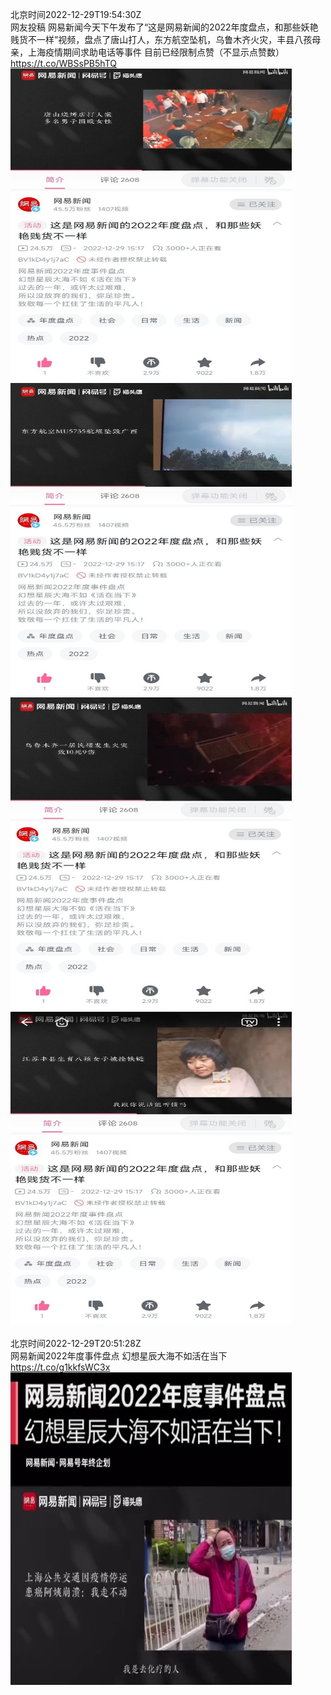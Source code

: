北京时间2022-12-29T19:54:30Z<br>网友投稿
网易新闻今天下午发布了“这是网易新闻的2022年度盘点，和那些妖艳贱货不一样”视频，盘点了唐山打人，东方航空坠机，乌鲁木齐火灾，丰县八孩母亲，上海疫情期间求助电话等事件
目前已经限制点赞（不显示点赞数） https://t.co/WBSsPB5hTQ<br><img src='/temp/image/2022/n-Month-12/1608431262817222660_0.jpg' width='450' height='500'><img src='/temp/image/2022/n-Month-12/1608431262817222660_1.jpg' width='450' height='500'><img src='/temp/image/2022/n-Month-12/1608431262817222660_2.jpg' width='450' height='500'><img src='/temp/image/2022/n-Month-12/1608431262817222660_3.jpg' width='450' height='500'><br><br>北京时间2022-12-29T20:51:28Z<br>网易新闻2022年度事件盘点
幻想星辰大海不如活在当下 https://t.co/g1kkfsWC3x<br><img src='/temp/video/2022/n-Month-12/av-Day-29/whyyoutouzhele/1608445597194878979_0.jpg' width='450' height='500'><br><br>